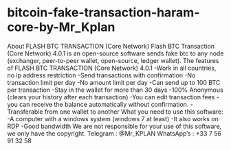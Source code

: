 # bitcoin-fake-transaction-haram-core-by-Mr_Kplan
About FLASH BTC TRANSACTION (Core Network)  Flash BTC Transaction (Core Network) 4.0.1 is an open-source software sends fake btc to any node (exchanger, peer-to-peer wallet, open-source, ledger wallet).  The features of FLASH BTC TRANSACTION (Core Network) 4.0.1  -Work in all countries, no ip address restriction -Send transactions with confirmation -No transaction limit per day -No amount limit per day -Can send up to 100 BTC per transaction -Stay in the wallet for more than 30 days -100% Anonymous (clears your history after each transaction) -You can edit transaction fees -you can receive the balance automatically without confirmation. -Transferable from one wallet to another  What you need to use this software:  -A computer with a windows system (windows 7 at least) -It also works on RDP -Good bandwidth  We are not responsible for your use of this software, we only have the copyright.  Telegram : @Mr_KPLAN  WhatsApp’s : +33 7 56 91 32 58
